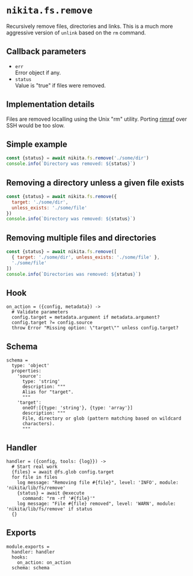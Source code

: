 
# `nikita.fs.remove`

Recursively remove files, directories and links. This is a much more aggressive
version of `unlink` based on the `rm` command.

## Callback parameters

* `err`   
  Error object if any.   
* `status`   
  Value is "true" if files were removed.   

## Implementation details

Files are removed localling using the Unix "rm" utility. Porting [rimraf] over
SSH would be too slow.

## Simple example

```js
const {status} = await nikita.fs.remove('./some/dir')
console.info(`Directory was removed: ${status}`)
```

## Removing a directory unless a given file exists

```js
const {status} = await nikita.fs.remove({
  target: './some/dir',
  unless_exists: './some/file'
})
console.info(`Directory was removed: ${status}`)
```

## Removing multiple files and directories

```js
const {status} = await nikita.fs.remove([
  { target: './some/dir', unless_exists: './some/file' },
  './some/file'
])
console.info(`Directories was removed: ${status}`)
```

## Hook

    on_action = ({config, metadata}) ->
      # Validate parameters
      config.target = metadata.argument if metadata.argument?
      config.target ?= config.source
      throw Error "Missing option: \"target\"" unless config.target?

## Schema

    schema =
      type: 'object'
      properties:
        'source':
          type: 'string'
          description: """
          Alias for "target".
          """
        'target':
          oneOf:[{type: 'string'}, {type: 'array'}]
          description: """
          File, directory or glob (pattern matching based on wildcard
          characters).
          """

## Handler

    handler = ({config, tools: {log}}) ->
      # Start real work
      {files} = await @fs.glob config.target
      for file in files
        log message: "Removing file #{file}", level: 'INFO', module: 'nikita/lib/fs/remove'
        {status} = await @execute
          command: "rm -rf '#{file}'"
        log message: "File #{file} removed", level: 'WARN', module: 'nikita/lib/fs/remove' if status
      {}

## Exports

    module.exports =
      handler: handler
      hooks:
        on_action: on_action
      schema: schema

[rimraf]: https://github.com/isaacs/rimraf
